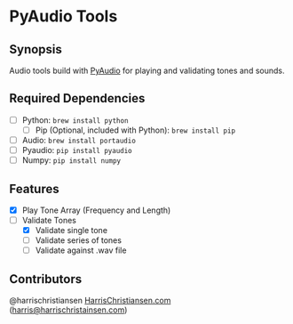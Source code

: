 # PyAudio Tools

## Synopsis

Audio tools build with [PyAudio](https://people.csail.mit.edu/hubert/pyaudio/) for playing and validating tones and sounds.  

## Required Dependencies
- [ ] Python: `brew install python`
	- [ ] Pip (Optional, included with Python): `brew install pip`
- [ ] Audio: `brew install portaudio`
- [ ] Pyaudio: `pip install pyaudio`
- [ ] Numpy: `pip install numpy`

## Features
- [X] Play Tone Array (Frequency and Length)
- [ ] Validate Tones
	- [X] Validate single tone
	- [ ] Validate series of tones
	- [ ] Validate against .wav file

## Contributors

@harrischristiansen [HarrisChristiansen.com](http://www.harrischristiansen.com) (harris@harrischristainsen.com)  